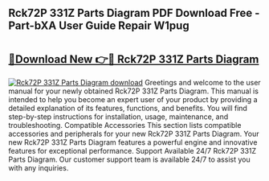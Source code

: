 ## Rck72P 331Z Parts Diagram PDF Download Free - Part-bXA User Guide Repair W1pug

# <h2><a href="http://dfhbuz.blite.top/?on=Rck72P+331Z+Parts+Diagram">🔗Download New 👉🔴 Rck72P 331Z Parts Diagram</a></h2>

[![Rck72P 331Z Parts Diagram download](https://i.imgur.com/lujVjoI.png)](http://dfhbuz.blite.top/?on=Rck72P+331Z+Parts+Diagram)
Greetings and welcome to the user manual for your newly obtained Rck72P 331Z Parts Diagram. This manual is intended to help you become an expert user of your product by providing a detailed explanation of its features, functions, and benefits. You will find step-by-step instructions for installation, usage, maintenance, and troubleshooting. Compatible Accessories This section lists compatible accessories and peripherals for your new Rck72P 331Z Parts Diagram. Your new Rck72P 331Z Parts Diagram features a powerful engine and innovative features for exceptional performance. Support Available 24/7 Rck72P 331Z Parts Diagram. Our customer support team is available 24/7 to assist you with any inquiries.
